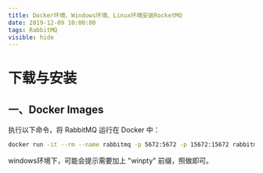 ```yaml
---
title: Docker环境、Windows环境、Linux环境安装RocketMQ
date: 2019-12-09 10:00:00
tags: RabbitMQ
visible: hide
---
```


# 下载与安装

## 一、Docker Images

执行以下命令，将 RabbitMQ 运行在 Docker 中：

```sh
docker run -it --rm --name rabbitmq -p 5672:5672 -p 15672:15672 rabbitmq:3-management
```

windows环境下，可能会提示需要加上 "winpty" 前缀，照做即可。

